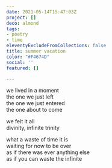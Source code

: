 ```yaml
---
date: 2021-05-14T15:47:03Z
project: []
deco: almond
tags:
- poetry
- time
eleventyExcludeFromCollections: false
title: summer vacation
color: "#F4674D"
social: ''
featured: []

---
```

we lived in a moment  
the one we just left  
the one we just entered  
the one about to come

we felt it all  
divinity, infinite trinity

what a waste of time it is  
waiting for now to be over  
as if there was ever anything else  
as if you can waste the infinite